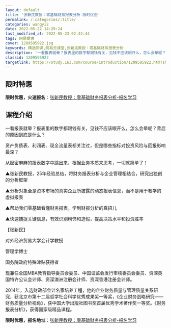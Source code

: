 ```yaml
---
layout: default
title: '张新民教授：零基础财务报表分析-限时优惠'
permalink: /:categories/:title/
categories: wangyi2
date: 2022-05-22 14:29:24
last_modified_at: 2022-05-23 02:32:44
tags: 网易提供
cover: 1209595922.jpg
keywords: 精选网课,网易云课堂,张新民教授：零基础财务报表分析
description: '一看报表就晕？报表里的数字都跟钱有关，见钱不应该眼开么，怎么会晕呢？背后的原因到底是什么？资产负债表、利润表、现金流量表'
classid: 1209595922
targetlink: https://study.163.com/course/introduction/1209595922.htm?share=1&shareId=1025206652&utm_campaign=share&utm_medium=iphoneShare&utm_source=&utm_u=1025206652
---
```


## 限时特惠

**限时优惠，火速报名**：[张新民教授：零基础财务报表分析-报名学习](https://study.163.com/course/introduction/1209595922.htm?share=1&shareId=1025206652&utm_campaign=share&utm_medium=iphoneShare&utm_source=&utm_u=1025206652)

## 课程介绍

一看报表就晕？报表里的数字都跟钱有关，见钱不应该眼开么，怎么会晕呢？背后的原因到底是什么？



资产负债表、利润表、现金流量表都关注过，但是哪些指标对投资风险与回报影响最深？



从密密麻麻的报表数字中跳出来，根据业务本质来思考，一切就简单了！



▲张新民教授，25年经验总结，将财务报表分析与企业管理相结合，研究出独创的分析框架



▲分析对象全是资本市场的真实企业所披露的动态报表信息，而不是用于教学的虚拟报表



▲帮助我们零基础看懂财务报表，学到财报分析的真招儿



▲快速捕捉关键信息，有效识别粉饰和造假，提高决策水平和投资胜率



【张新民】

对外经济贸易大学会计学教授

管理学博士

国务院政府特殊津贴获得者



现兼任全国MBA教育指导委员会委员、中国证监会发行审核委员会委员、资深英国特许公认会计师、资深澳洲注册会计师、资深香港注册会计师。



2014年，入选财政部会计名家培养工程，他的企业财务质量与管理质量关系研究，获北京市第十二届哲学社会科学优秀成果奖一等奖，《企业财务战略研究——财务质量分析视角》，获中国大学出版社图书奖首届优秀学术著作奖一等奖。《财务报表分析》，获得国家级精品课程。

**限时优惠，报名地址**：[张新民教授：零基础财务报表分析-报名学习](https://study.163.com/course/introduction/1209595922.htm?share=1&shareId=1025206652&utm_campaign=share&utm_medium=iphoneShare&utm_source=&utm_u=1025206652)

